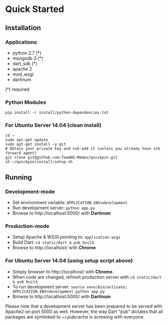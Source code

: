 # Quick Started
## Installation
### Applications
- python 2.7 (*)
- mongodb 3 (*)
- dart_sdk (*)
- apache 2
- mod_wsgi
- dartinum

(*) required

### Python Modules
```
pip install -r install/python-dependencies.txt
```

### For Ubuntu Server 14.04 (clean install)
```
cd ~
sudo apt-get update
sudo apt-get install -y git
# Obtain your private key and ssh-add it (unless you already have ssh forward agent)
git clone git@github.com:TeamHG-Memex/quickpin.git
sh ~/quickpin/install/setup.sh
```

## Running
### Development-mode
- Set environment variable: ```APPLICATION_ENV=development```
- Run development server: ```python app.py```
- Browse to http://localhost:5000/ with **Dartinum**

### Production-mode
- Setup Apache & WSGI pointing to: ```application.wsgi```
- Build Dart: ```cd static/dart & pub build```
- Browse to http://localhost/ with **Chrome**

### For Ubuntu Server 14.04 (using setup script above)
- Simply browser to http://localhost/ with **Chrome**.
- When code are changed, refresh production server with ```cd static/dart & pub build```
- To run development server: ```source venv/bin/activate; APPLICATION_ENV=development python app.py```
- Browse to http://localhost:5000/ with **Dartinum**

Please note that a development server has been prepared to be served with Apache2 on port 5000 as well.
However, the way Dart "pub" dictates that all packages are symlinked to ~/.pubcache is screwing with everyone.
